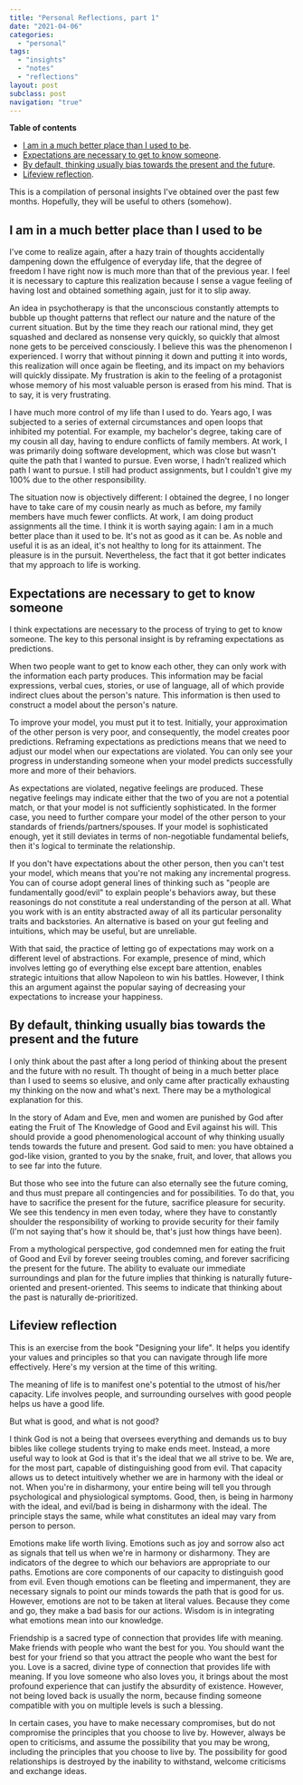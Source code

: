 ```yaml
---
title: "Personal Reflections, part 1"
date: "2021-04-06"
categories:
  - "personal"
tags:
  - "insights"
  - "notes"
  - "reflections"
layout: post
subclass: post
navigation: "true"
---
```


**Table of contents**

- [I am in a much better place than I used to be](#pr-1).
- [Expectations are necessary to get to know someone](#pr-2).
- [By default, thinking usually bias towards the present and the futur](#pr-3)e.
- [Lifeview reflection](#pr-4).

This is a compilation of personal insights I've obtained over the past few months. Hopefully, they will be useful to others (somehow).

## I am in a much better place than I used to be

I've come to realize again, after a hazy train of thoughts accidentally dampening down the effulgence of everyday life, that the degree of freedom I have right now is much more than that of the previous year. I feel it is necessary to capture this realization because I sense a vague feeling of having lost and obtained something again, just for it to slip away.

An idea in psychotherapy is that the unconscious constantly attempts to bubble up thought patterns that reflect our nature and the nature of the current situation. But by the time they reach our rational mind, they get squashed and declared as nonsense very quickly, so quickly that almost none gets to be perceived consciously. I believe this was the phenomenon I experienced. I worry that without pinning it down and putting it into words, this realization will once again be fleeting, and its impact on my behaviors will quickly dissipate. My frustration is akin to the feeling of a protagonist whose memory of his most valuable person is erased from his mind. That is to say, it is very frustrating.

I have much more control of my life than I used to do. Years ago, I was subjected to a series of external circumstances and open loops that inhibited my potential. For example, my bachelor's degree, taking care of my cousin all day, having to endure conflicts of family members. At work, I was primarily doing software development, which was close but wasn't quite the path that I wanted to pursue. Even worse, I hadn't realized which path I want to pursue. I still had product assignments, but I couldn't give my 100% due to the other responsibility.

The situation now is objectively different: I obtained the degree, I no longer have to take care of my cousin nearly as much as before, my family members have much fewer conflicts. At work, I am doing product assignments all the time. I think it is worth saying again: I am in a much better place than it used to be. It's not as good as it can be. As noble and useful it is as an ideal, it's not healthy to long for its attainment. The pleasure is in the pursuit. Nevertheless, the fact that it got better indicates that my approach to life is working.

## Expectations are necessary to get to know someone

I think expectations are necessary to the process of trying to get to know someone. The key to this personal insight is by reframing expectations as predictions.

When two people want to get to know each other, they can only work with the information each party produces. This information may be facial expressions, verbal cues, stories, or use of language, all of which provide indirect clues about the person's nature. This information is then used to construct a model about the person's nature.

To improve your model, you must put it to test. Initially, your approximation of the other person is very poor, and consequently, the model creates poor predictions. Reframing expectations as predictions means that we need to adjust our model when our expectations are violated. You can only see your progress in understanding someone when your model predicts successfully more and more of their behaviors.

As expectations are violated, negative feelings are produced. These negative feelings may indicate either that the two of you are not a potential match, or that your model is not sufficiently sophisticated. In the former case, you need to further compare your model of the other person to your standards of friends/partners/spouses. If your model is sophisticated enough, yet it still deviates in terms of non-negotiable fundamental beliefs, then it's logical to terminate the relationship.

If you don't have expectations about the other person, then you can't test your model, which means that you're not making any incremental progress. You can of course adopt general lines of thinking such as "people are fundamentally good/evil" to explain people's behaviors away, but these reasonings do not constitute a real understanding of the person at all. What you work with is an entity abstracted away of all its particular personality traits and backstories. An alternative is based on your gut feeling and intuitions, which may be useful, but are unreliable.

With that said, the practice of letting go of expectations may work on a different level of abstractions. For example, presence of mind, which involves letting go of everything else except bare attention, enables strategic intuitions that allow Napoleon to win his battles. However, I think this an argument against the popular saying of decreasing your expectations to increase your happiness.

## By default, thinking usually bias towards the present and the future

I only think about the past after a long period of thinking about the present and the future with no result. Th thought of being in a much better place than I used to seems so elusive, and only came after practically exhausting my thinking on the now and what's next. There may be a mythological explanation for this.

In the story of Adam and Eve, men and women are punished by God after eating the Fruit of The Knowledge of Good and Evil against his will. This should provide a good phenomenological account of why thinking usually tends towards the future and present. God said to men: you have obtained a god-like vision, granted to you by the snake, fruit, and lover, that allows you to see far into the future.

But those who see into the future can also eternally see the future coming, and thus must prepare all contingencies and for possibilities. To do that, you have to sacrifice the present for the future, sacrifice pleasure for security. We see this tendency in men even today, where they have to constantly shoulder the responsibility of working to provide security for their family (I'm not saying that's how it should be, that's just how things have been).

From a mythological perspective, god condemned men for eating the fruit of Good and Evil by forever seeing troubles coming, and forever sacrificing the present for the future. The ability to evaluate our immediate surroundings and plan for the future implies that thinking is naturally future-oriented and present-oriented. This seems to indicate that thinking about the past is naturally de-prioritized.

## Lifeview reflection

This is an exercise from the book "Designing your life". It helps you identify your values and principles so that you can navigate through life more effectively. Here's my version at the time of this writing.

The meaning of life is to manifest one's potential to the utmost of his/her capacity. Life involves people, and surrounding ourselves with good people helps us have a good life.

But what is good, and what is not good?

I think God is not a being that oversees everything and demands us to buy bibles like college students trying to make ends meet. Instead, a more useful way to look at God is that it's the ideal that we all strive to be. We are, for the most part, capable of distinguishing good from evil. That capacity allows us to detect intuitively whether we are in harmony with the ideal or not. When you're in disharmony, your entire being will tell you through psychological and physiological symptoms. Good, then, is being in harmony with the ideal, and evil/bad is being in disharmony with the ideal. The principle stays the same, while what constitutes an ideal may vary from person to person.

Emotions make life worth living. Emotions such as joy and sorrow also act as signals that tell us when we're in harmony or disharmony. They are indicators of the degree to which our behaviors are appropriate to our paths. Emotions are core components of our capacity to distinguish good from evil. Even though emotions can be fleeting and impermanent, they are necessary signals to point our minds towards the path that is good for us. However, emotions are not to be taken at literal values. Because they come and go, they make a bad basis for our actions. Wisdom is in integrating what emotions mean into our knowledge.

Friendship is a sacred type of connection that provides life with meaning. Make friends with people who want the best for you. You should want the best for your friend so that you attract the people who want the best for you. Love is a sacred, divine type of connection that provides life with meaning. If you love someone who also loves you, it brings about the most profound experience that can justify the absurdity of existence. However, not being loved back is usually the norm, because finding someone compatible with you on multiple levels is such a blessing.

In certain cases, you have to make necessary compromises, but do not compromise the principles that you choose to live by. However, always be open to criticisms, and assume the possibility that you may be wrong, including the principles that you choose to live by. The possibility for good relationships is destroyed by the inability to withstand, welcome criticisms and exchange ideas.
